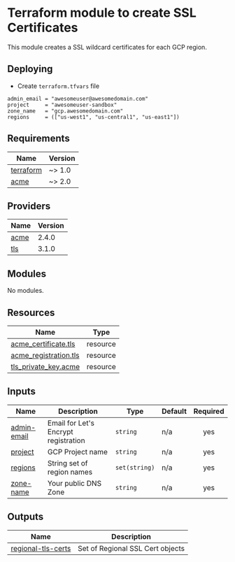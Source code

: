 # Terraform module to create SSL Certificates

This module creates a SSL wildcard certificates for each GCP region.

## Deploying

- Create `terraform.tfvars` file

```hcl
admin_email = "awesomeuser@awesomedomain.com"
project     = "awesomeuser-sandbox"
zone_name   = "gcp.awesomedomain.com"
regions     = (["us-west1", "us-central1", "us-east1"])
```

<!-- BEGINNING OF PRE-COMMIT-TERRAFORM DOCS HOOK -->
## Requirements

| Name | Version |
|------|---------|
| <a name="requirement_terraform"></a> [terraform](#requirement\_terraform) | ~> 1.0 |
| <a name="requirement_acme"></a> [acme](#requirement\_acme) | ~> 2.0 |

## Providers

| Name | Version |
|------|---------|
| <a name="provider_acme"></a> [acme](#provider\_acme) | 2.4.0 |
| <a name="provider_tls"></a> [tls](#provider\_tls) | 3.1.0 |

## Modules

No modules.

## Resources

| Name | Type |
|------|------|
| [acme_certificate.tls](https://registry.terraform.io/providers/vancluever/acme/latest/docs/resources/certificate) | resource |
| [acme_registration.tls](https://registry.terraform.io/providers/vancluever/acme/latest/docs/resources/registration) | resource |
| [tls_private_key.acme](https://registry.terraform.io/providers/hashicorp/tls/latest/docs/resources/private_key) | resource |

## Inputs

| Name | Description | Type | Default | Required |
|------|-------------|------|---------|:--------:|
| <a name="input_admin-email"></a> [admin-email](#input\_admin-email) | Email for Let's Encrypt registration | `string` | n/a | yes |
| <a name="input_project"></a> [project](#input\_project) | GCP Project name | `string` | n/a | yes |
| <a name="input_regions"></a> [regions](#input\_regions) | String set of region names | `set(string)` | n/a | yes |
| <a name="input_zone-name"></a> [zone-name](#input\_zone-name) | Your public DNS Zone | `string` | n/a | yes |

## Outputs

| Name | Description |
|------|-------------|
| <a name="output_regional-tls-certs"></a> [regional-tls-certs](#output\_regional-tls-certs) | Set of Regional SSL Cert objects |
<!-- END OF PRE-COMMIT-TERRAFORM DOCS HOOK -->

